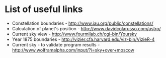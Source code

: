# List of useful links #

  * Constellation boundaries - http://www.iau.org/public/constellations/
  * Calculation of planet's position - http://www.davidcolarusso.com/astro/
  * Current sky view - http://www.fourmilab.ch/cgi-bin/Yoursky
  * Year 1875 boundaries - http://vizier.cfa.harvard.edu/viz-bin/VizieR-4
  * Current sky - to validate program results - http://www.wolframalpha.com/input/?i=sky+over+moscow